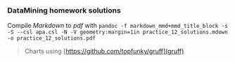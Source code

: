 ### DataMining homework solutions

Compile *Markdown* to *pdf* with ```pandoc -f markdown_mmd+mmd_title_block -s -S --csl apa.csl -N -V geometry:margin=1in practice_12_solutions.mdown -o practice_12_solutions.pdf```

> Charts using [https://github.com/topfunky/gruff](gruff)
